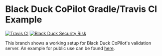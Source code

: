 # Black Duck CoPilot Gradle/Travis CI Example

[![Travis CI](https://travis-ci.com/BlackDuckCoPilot/example-gradle-travis.svg?branch=validation)](https://travis-ci.com/BlackDuckCoPilot/example-gradle-travis) [![Black Duck Security Risk](https://copilot-valid.blackducksoftware.com/github/repos/BlackDuckCoPilot/example-gradle-travis/branches/validation/badge-risk.svg)](https://copilot-valid.blackducksoftware.com/github/repos/BlackDuckCoPilot/example-gradle-travis/branches/validation/badge-risk.svg)

This branch shows a working setup for Black Duck CoPilot's validation server.
An example for public use can be found [here](https://github.com/BlackDuckCoPilot/example-gradle-travis).

